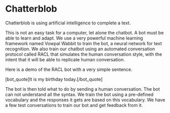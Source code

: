 # Chatterblob

Chatterblob is using artificial intelligence to complete a text.

This is not an easy task for a computer, let alone the chatbot. A bot must be able to learn and adapt. We use a very powerful machine learning framework named Vowpal Wabbit to train the bot, a neural network for text recognition. We also train our chatbot using an automated conversation protocol called RACL that simulates the human conversation style, with the intent that it will be able to replicate human conversation.

Here is a demo of the RACL bot with a very simple sentence.

[bot_quote]It is my birthday today.[/bot_quote]

The bot is then told what to do by sending a human conversation. The bot can not understand all the syntax. We train the bot using a pre-defined vocabulary and the responses it gets are based on this vocabulary. We have a few test conversations to train our bot and get feedback from it. 
